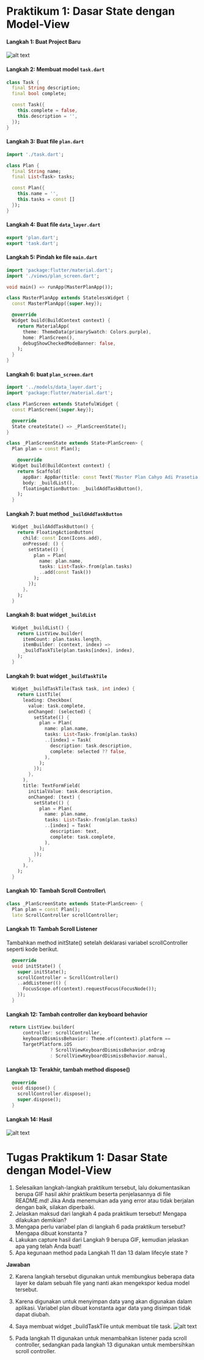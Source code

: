 # Praktikum 1: Dasar State dengan Model-View

#### **Langkah 1: Buat Project Baru**
![alt text](image.png)

#### **Langkah 2: Membuat model ``task.dart``**
```dart
class Task {
  final String description;
  final bool complete;

  const Task({
    this.complete = false,
    this.description = '', 
  });
}
```

#### **Langkah 3: Buat file ``plan.dart``**
```dart
import './task.dart';

class Plan {
  final String name;
  final List<Task> tasks;

  const Plan({
    this.name = '', 
    this.tasks = const []
  });
}
```

#### **Langkah 4: Buat file ``data_layer.dart``**
```dart
export 'plan.dart';
export 'task.dart';
```

#### **Langkah 5: Pindah ke file ``main.dart``**
```dart
import 'package:flutter/material.dart';
import './views/plan_screen.dart';

void main() => runApp(MasterPlanApp());

class MasterPlanApp extends StatelessWidget {
  const MasterPlanApp({super.key});

  @override
  Widget build(BuildContext context) {
    return MaterialApp(
      theme: ThemeData(primarySwatch: Colors.purple),
      home: PlanScreen(),
      debugShowCheckedModeBanner: false,
    );
  }
}
```

#### **Langkah 6: buat ``plan_screen.dart``**
```dart
import '../models/data_layer.dart';
import 'package:flutter/material.dart';

class PlanScreen extends StatefulWidget {
  const PlanScreen({super.key});

  @override
  State createState() => _PlanScreenState();
}

class _PlanScreenState extends State<PlanScreen> {
  Plan plan = const Plan();

    @override
  Widget build(BuildContext context) {
    return Scaffold(
      appBar: AppBar(title: const Text('Master Plan Cahyo Adi Prasetia')),
      body: _buildList(),
      floatingActionButton: _buildAddTaskButton(),
    );
  }
```

#### **Langkah 7: buat method ``_buildAddTaskButton``**
```dart
  Widget _buildAddTaskButton() {
    return FloatingActionButton(
      child: const Icon(Icons.add),
      onPressed: () {
        setState(() {
          plan = Plan(
            name: plan.name,
            tasks: List<Task>.from(plan.tasks)
            ..add(const Task())
          );
        });
      },
    );
  }
```

#### **Langkah 8: buat widget ``_buildList``**
```dart
  Widget _buildList() {
    return ListView.builder(
      itemCount: plan.tasks.length,
      itemBuilder: (context, index) =>
      _buildTaskTile(plan.tasks[index], index),
    );
  }

```

#### **Langkah 9: buat widget ``_buildTaskTile``**
```dart
  Widget _buildTaskTile(Task task, int index) {
    return ListTile(
      leading: Checkbox(
        value: task.complete,
        onChanged: (selected) {
          setState(() {
            plan = Plan(
              name: plan.name,
              tasks: List<Task>.from(plan.tasks)
              ..[index] = Task(
                description: task.description,
                complete: selected ?? false,
              ),
            );
          });
        },
      ),
      title: TextFormField(
        initialValue: task.description,
        onChanged: (text) {
          setState(() {
            plan = Plan(
              name: plan.name,
              tasks: List<Task>.from(plan.tasks)
              ..[index] = Task(
                description: text,
                complete: task.complete,
              ),
            );
          });
        },
      ),
    );
  }
```

#### **Langkah 10: Tambah Scroll Controller**\
```dart
class _PlanScreenState extends State<PlanScreen> {
  Plan plan = const Plan();
  late ScrollController scrollController;
```

#### **Langkah 11: Tambah Scroll Listener**
Tambahkan method initState() setelah deklarasi variabel scrollController seperti kode berikut.
```dart
  @override
  void initState() {
    super.initState();
    scrollController = ScrollController()
    ..addListener(() {
      FocusScope.of(context).requestFocus(FocusNode());
    });
  }
```

#### **Langkah 12: Tambah controller dan keyboard behavior**
```dart
 return ListView.builder(
      controller: scrollController,
      keyboardDismissBehavior: Theme.of(context).platform ==
      TargetPlatform.iOS
                ? ScrollViewKeyboardDismissBehavior.onDrag
                : ScrollViewKeyboardDismissBehavior.manual,
```

#### **Langkah 13: Terakhir, tambah method dispose()**
```dart
  @override
  void dispose() {
    scrollController.dispose();
    super.dispose();
  }
```

#### **Langkah 14: Hasil**
![alt text](GIF1.gif)

# **Tugas Praktikum 1: Dasar State dengan Model-View**

1. Selesaikan langkah-langkah praktikum tersebut, lalu dokumentasikan berupa GIF hasil akhir praktikum beserta penjelasannya di file README.md! Jika Anda menemukan ada yang error atau tidak berjalan dengan baik, silakan diperbaiki.
2. Jelaskan maksud dari langkah 4 pada praktikum tersebut! Mengapa dilakukan demikian?
3. Mengapa perlu variabel plan di langkah 6 pada praktikum tersebut? Mengapa dibuat konstanta ?
4. Lakukan capture hasil dari Langkah 9 berupa GIF, kemudian jelaskan apa yang telah Anda buat!
5. Apa kegunaan method pada Langkah 11 dan 13 dalam lifecyle state ?


**Jawaban**

2. Karena langkah tersebut digunakan untuk membungkus beberapa data layer ke dalam sebuah file yang nanti akan mengekspor kedua model tersebut.

3. Karena digunakan untuk menyimpan data yang akan digunakan dalam aplikasi. Variabel plan dibuat konstanta agar data yang disimpan tidak dapat diubah.

4. Saya membuat widget _buildTaskTile untuk membuat tile task.
![alt text](GIF2.gif)

5. Pada langkah 11 digunakan untuk menambahkan listener pada scroll controller, sedangkan pada langkah 13 digunakan untuk membersihkan scroll controller.
